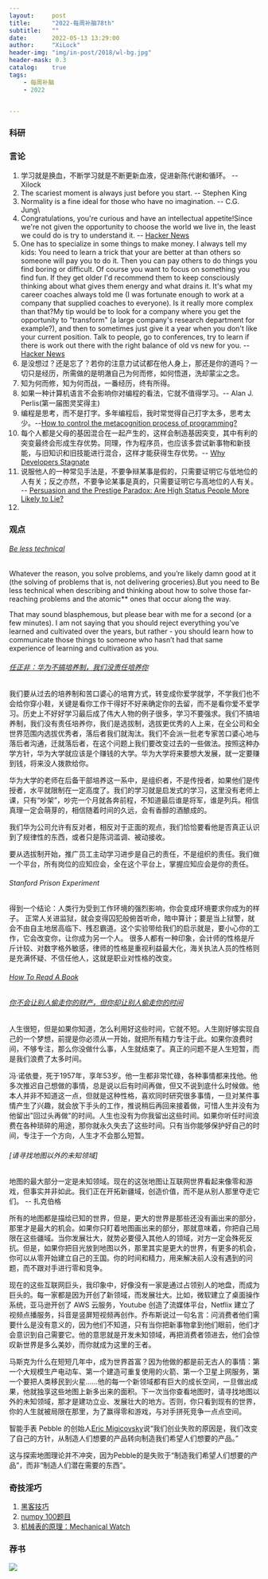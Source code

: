 ```yaml
---
layout:     post
title:      "2022-每周补脑78th"
subtitle:   ""
date:       2022-05-13 13:29:00
author:     "XiLock"
header-img: "img/in-post/2018/wl-bg.jpg"
header-mask: 0.3
catalog:    true
tags:
    - 每周补脑
    - 2022


---
```


### 科研

### 言论
1. 学习就是换血，不断学习就是不断更新血液，促进新陈代谢和循环。 -- Xilock
1. The scariest moment is always just before you start. -- Stephen King
1. Normality is a fine ideal for those who have no imagination. -- C.G. Jung\
1. Congratulations, you're curious and have an intellectual appetite!Since we're not given the opportunity to choose the world we live in, the least we could do is try to understand it. -- [Hacker News](https://news.ycombinator.com/item?id=30928948)
1. One has to specialize in some things to make money. I always tell my kids: You need to learn a trick that your are better at than others so someone will pay you to do it. Then you can pay others to do things you find boring or difficult. Of course you want to focus on something you find fun. If they get older I'd recommend them to keep consciously thinking about what gives them energy and what drains it. It's what my career coaches always told me (I was fortunate enough to work at a company that supplied coaches to everyone). Is it really more complex than that?My tip would be to look for a company where you get the opportunity to "transform" (a large company's research department for example?), and then to sometimes just give it a year when you don't like your current position. Talk to people, go to conferences, try to learn if there is work out there with the right balance of old vs new for you. -- [Hacker News](https://news.ycombinator.com/item?id=30929422)
1. 是没想过？还是忘了？若你的注意力试试都在他人身上，那还是你的道吗？一切只是经历，所需做的是明澈自己为何而修，如何悟道，洗却蒙尘之念。
1. 知为何而修，知为何而战，一番经历，终有所得。
1. 如果一种计算机语言不会影响你对编程的看法，它就不值得学习。-- Alan J. Perlis(第一届图灵奖得主)
1. 编程是思考，而不是打字。多年编程后，我时常觉得自己打字太多，思考太少。--[How to control the metacognition process of programming?](https://lambdaisland.com/blog/2022-02-17-the-fg-command)
1. 每个人都是父母的基因混合在一起产生的，这样会制造基因突变，其中有利的突变最终会形成生存优势。同理，作为程序员，也应该多尝试新事物和新技能，与旧知识和旧技能进行混合，这样才能获得生存优势。-- [Why Developers Stagnate](https://blog.devgenius.io/why-developers-stagnate-77d9bfc5c91e)
1. 说服他人的一种常见手法是，不要争辩某事是假的，只需要证明它与低地位的人有关；反之亦然，不要争论某事是真的，只需要证明它与高地位的人有关。 -- [Persuasion and the Prestige Paradox: Are High Status People More Likely to Lie?](https://quillette.com/2021/04/03/persuasion-and-the-prestige-paradox-are-high-status-people-more-likely-to-lie/)
1. 


### 观点
###### [Be less technical](https://www.sequential.dev/posts/be-less-technical/)
Whatever the reason, you solve problems, and you’re likely damn good at it (the solving of problems that is, not delivering groceries).But you need to Be less technical when describing and thinking about how to solve those far-reaching problems and the atomic** ones that occur along the way.

That may sound blasphemous, but please bear with me for a second (or a few minutes). I am not saying that you should reject everything you’ve learned and cultivated over the years, but rather - you should learn how to communicate those things to someone who hasn’t had that same experience of learning and cultivation as you.

###### [任正非：华为不搞培养制，我们没责任培养你](https://finance.sina.com.cn/jjxw/2022-04-03/doc-imcwiwss9772070.shtml)
我们要从过去的培养制和苦口婆心的培育方式，转变成你爱学就学，不学我们也不会给你穿小鞋，关键是看你工作干得好不好来确定你的去留，而不是看你爱不爱学习。历史上不好好学习最后成了伟大人物的例子很多，学习不要强求。我们不搞培养制，我们没有责任培养你，我们是选拔制，选拔更优秀的人上来，在全公司和全世界范围内选拔优秀者，落后者我们就淘汰。我们不会派一批老专家苦口婆心地与落后者沟通，迁就落后者，在这个问题上我们要改变过去的一些做法。按照这种办学方针，华为大学就应该是个赚钱的大学。华为大学将来要想大发展，就一定要赚到钱，将来没人拨款给你。

华为大学的老师在后备干部培养这一系中，是组织者，不是传授者，如果他们是传授者，水平就限制在一定高度了。我们的学习就是启发式的学习，这里没有老师上课，只有“吵架”，吵完一个月就各奔前程，不知道最后谁是将军，谁是列兵。相信真理一定会萌芽的，相信随着时间的久远，会有香醇的酒酿成的。

我们华为公司允许有反对者，相反对于正面的观点，我们恰恰要看他是否真正认识到了规律性的东西，或者只是陈词滥调、被动接收。

要从选拔制开始，推广员工主动学习进步是自己的责任，不是组织的责任。我们做一个平台，所有岗位的应知应会，全在这个平台上，掌握应知应会是你的责任。

###### Stanford Prison Experiment
得到一个结论：人类行为受到工作环境的强烈影响，你会变成环境要求你成为的样子。 正常人关进监狱，就会变得囚犯般俯首听命，暗中算计；要是当上狱警，就会不由自主地居高临下、残忍霸道。这个实验带给我们的启示就是，要小心你的工作，它会改变你，让你成为另一个人。 很多人都有一种印象，会计师的性格是斤斤计较、对数字格外敏感，律师的性格是重视利益最大化，海关执法人员的性格则是充满怀疑、不信任他人，这就是职业对性格的改变。

###### [How To Read A Book](https://dkb.io/post/how-to-read-a-book)

###### [你不会让别人偷走你的财产，但你却让别人偷走你的时间](https://news.ycombinator.com/item?id=31887681)
人生很短，但是如果你知道，怎么利用好这些时间，它就不短。人生刚好够实现自己的一个梦想，前提是你必须从一开始，就把所有精力专注于此。如果你浪费时间，不够专注，那么你没做什么事，人生就结束了。真正的问题不是人生短暂，而是我们浪费了太多时间。

冯·诺依曼，死于1957年，享年53岁。他一生都非常忙碌，各种事情都来找他。他多次推迟自己想做的事情，总是说以后有时间再做，但又不说到底什么时候做。他本人并非不知道这一点，但就是这种性格，喜欢同时研究很多事情，一旦对某件事情产生了兴趣，就会放下手头的工作，推说稍后再回来接着做，可惜人生并没有为他留出"回过头再做"的时间。人生也没有为你我留出这些时间。如果你听任时间浪费在各种琐碎的用途，那你就永久失去了这些时间。只有当你能够保护好自己的时间，专注于一个方向，人生才不会那么短暂。

###### [请寻找地图以外的未知领域]
地图的最大部分一定是未知领域。现在的这张地图让互联网世界看起来像零和游戏，但事实并非如此。我们正在开拓新疆域，创造价值，而不是从别人那里夺走它们。 -- 扎克伯格

所有的地图都是描绘已知的世界，但是，更大的世界是那些还没有画出来的部分，那里才是最大的机会。如果你只盯着地图画出来的部分，那就意味着，你把自己局限在这些疆域。当你发展壮大，就势必要侵入其他人的领域，对方一定会殊死反抗。但是，如果你把目光放到地图以外，那里其实是更大的世界，有更多的机会，你可以从零开始建立自己的王国。你的时间和精力，用来解决前人没有遇到的问题，而不跟对手进行零和竞争。

现在的这些互联网巨头，我印象中，好像没有一家是通过占领别人的地盘，而成为巨头的。每一家都是因为开创了新领域，而发展壮大。比如，微软建立了桌面操作系统，亚马逊开创了 AWS 云服务，Youtube 创造了流媒体平台，Netflix 建立了视频点播服务，抖音是竖屏短视频再创作。乔布斯说过一句名言：问消费者他们需要什么是没有意义的，因为他们不知道，只有当你把新事物拿到他们眼前，他们才会意识到自己需要它。他的意思就是开发未知领域，再把消费者领进去，他们会惊叹新世界是多么美妙，而你就成为这里的王者。

马斯克为什么在短短几年中，成为世界首富？因为他做的都是前无古人的事情：第一个大规模生产电动车、第一个建造可重复使用的火箭、第一个卫星上网服务，第一个要把人类移民到火星......他的每一个新领域都有巨大的成长空间，一旦做出成果，他就独享这些地图上新多出来的面积。下一次当你查看地图时，请寻找地图以外的未知领域，那才是建功立业、发展壮大的地方。否则，你只看到现有的世界，你的人生就被局限在那里，为了赢得零和游戏，与对手拼死竞争一点点空间。

智能手表 Pebble 的创始人[Eric Migicovsky](https://medium.com/@ericmigi/why-pebble-failed-d7be937c6232)说“我们创业失败的原因是，我们改变了自己的方针，从制造人们想要的产品转向制造我们希望人们想要的产品。”

这与探索地图理论并不冲突，因为Pebble的是失败于“制造我们希望人们想要的产品”，而非“制造人们潜在需要的东西”。

### 奇技淫巧
1. [黑客技巧](https://book.hacktricks.xyz/welcome/readme)
1. [numpy 100题目](https://github.com/rougier/numpy-100)
1. [机械表的原理：Mechanical Watch](https://ciechanow.ski/mechanical-watch/)

### 荐书



![](/img/wc-tail.GIF)
